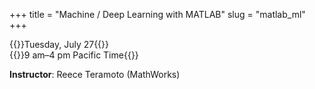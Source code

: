 +++
title = "Machine / Deep Learning with MATLAB"
slug = "matlab_ml"
+++

{{<cor>}}Tuesday, July 27{{</cor>}}\
{{<cgr>}}9 am–4 pm Pacific Time{{</cgr>}}

<!-- 9-10 am Pacific Live Intro session -->
<!-- 10-1 pm Pacific Self learning (video and exercises) -->
<!-- 3-4 pm Pacific Live QA session -->

**Instructor**: Reece Teramoto (MathWorks)
